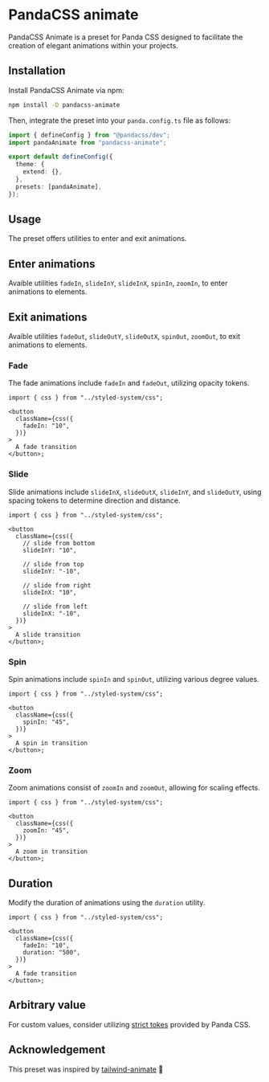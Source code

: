 # PandaCSS animate

PandaCSS Animate is a preset for Panda CSS designed to facilitate the creation of elegant animations within your projects.

## Installation

Install PandaCSS Animate via npm:

```sh
npm install -D pandacss-animate
```

Then, integrate the preset into your `panda.config.ts` file as follows:

```ts
import { defineConfig } from "@pandacss/dev";
import pandaAnimate from "pandacss-animate";

export default defineConfig({
  theme: {
    extend: {},
  },
  presets: [pandaAnimate],
});
```

## Usage

The preset offers utilities to enter and exit animations.

## Enter animations

Avaible utilities `fadeIn`, `slideInY`, `slideInX`, `spinIn`, `zoomIn`, to enter animations to elements.

## Exit animations

Avaible utilities `fadeOut`, `slideOutY`, `slideOutX`, `spinOut`, `zoomOut`, to exit animations to elements.

### Fade

The fade animations include `fadeIn` and `fadeOut`, utilizing opacity tokens.

```tsx
import { css } from "../styled-system/css";

<button
  className={css({
    fadeIn: "10",
  })}
>
  A fade transition
</button>;
```

### Slide

Slide animations include `slideInX`, `slideOutX`, `slideInY`, and `slideOutY`, using spacing tokens to determine direction and distance.

```tsx
import { css } from "../styled-system/css";

<button
  className={css({
    // slide from bottom
    slideInY: "10",

    // slide from top
    slideInY: "-10",

    // slide from right
    slideInX: "10",

    // slide from left
    slideInX: "-10",
  })}
>
  A slide transition
</button>;
```

### Spin

Spin animations include `spinIn` and `spinOut`, utilizing various degree values.

```tsx
import { css } from "../styled-system/css";

<button
  className={css({
    spinIn: "45",
  })}
>
  A spin in transition
</button>;
```

### Zoom

Zoom animations consist of `zoomIn` and `zoomOut`, allowing for scaling effects.

```tsx
import { css } from "../styled-system/css";

<button
  className={css({
    zoomIn: "45",
  })}
>
  A zoom in transition
</button>;
```

## Duration

Modify the duration of animations using the `duration` utility.

```tsx
import { css } from "../styled-system/css";

<button
  className={css({
    fadeIn: "10",
    duration: "500",
  })}
>
  A fade transition
</button>;
```

## Arbitrary value

For custom values, consider utilizing [strict tokes](https://panda-css.com/docs/concepts/writing-styles#stricttokens) provided by Panda CSS.

## Acknowledgement

This preset was inspired by [tailwind-animate](https://github.com/jamiebuilds/tailwindcss-animate) 🚀
